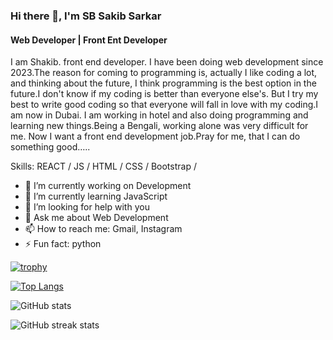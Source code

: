 
### Hi there 👋, I'm SB Sakib Sarkar
#### Web Developer | Front Ent Developer

I am Shakib. front end developer. I have been doing web development since 2023.The reason for coming to programming is, actually I like coding a lot, and thinking about the future, I think programming is the best option in the future.I don't know if my coding is better than everyone else's. But I try my best to write good coding so that everyone will fall in love with my coding.I am now in Dubai. I am working in hotel and also doing programming and learning new things.Being a Bengali, working alone was very difficult for me. Now I want a front end development job.Pray for me, that I can do something good…..



Skills:  REACT / JS / HTML / CSS / Bootstrap / 

- 🔭 I’m currently working on Development 
- 🌱 I’m currently learning JavaScript 
- 🤔 I’m looking for help with you 
- 💬 Ask me about Web Development 
- 📫 How to reach me: Gmail, Instagram 
- ⚡ Fun fact: python 


 



[![trophy](https://github-profile-trophy.vercel.app/?username=sbsakib8)](https://github.com/ryo-ma/github-profile-trophy)

[![Top Langs](https://github-readme-stats.vercel.app/api/top-langs/?username=sbsakib8)](https://github.com/anuraghazra/github-readme-stats)

![GitHub stats](https://github-readme-stats.vercel.app/api?username=sbsakib8&show_icons=true)  

![GitHub streak stats](https://streak-stats.demolab.com/?user=sbsakib8)  


